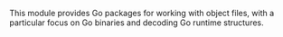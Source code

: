 This module provides Go packages for working with object files, with a
particular focus on Go binaries and decoding Go runtime structures.
